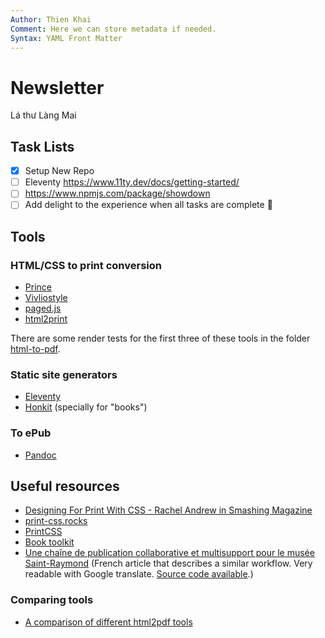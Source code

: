 ```yaml
---
Author: Thien Khai
Comment: Here we can store metadata if needed.
Syntax: YAML Front Matter
---
```

# Newsletter
Lá thư Làng Mai

<!-- This content will not appear in the rendered Markdown -->
## Task Lists
- [x] Setup New Repo
- [ ] Eleventy https://www.11ty.dev/docs/getting-started/
- [ ] https://www.npmjs.com/package/showdown
- [ ] Add delight to the experience when all tasks are complete :tada:

## Tools

### HTML/CSS to print conversion
- [Prince](https://princexml.com/)
- [Vivliostyle](https://vivliostyle.org/)
- [paged.js](https://www.pagedjs.org/about/)
- [html2print](http://osp.kitchen/tools/html2print/)

There are some render tests for the first three of these tools in the folder [html-to-pdf](html-to-pdf).

### Static site generators
- [Eleventy](https://www.11ty.dev)
- [Honkit](https://github.com/honkit/honkit) (specially for "books")

### To ePub
- [Pandoc](https://pandoc.org/)

## Useful resources
- [Designing For Print With CSS - Rachel Andrew in Smashing Magazine](https://www.smashingmagazine.com/2015/01/designing-for-print-with-css/)
- [print-css.rocks](https://www.print-css.rocks/)
- [PrintCSS](https://printcss.net/articles)
- [Book toolkit](http://booktoolkit.com/resources)
- [Une chaîne de publication collaborative et multisupport pour le musée Saint-Raymond](https://julie-blanc.fr/blog/2020-11-05_chiragan/) (French article that describes a similar workflow. Very readable with Google translate. [Source code available](https://gitlab.com/musee-saint-raymond/villa-chiragan/).)

### Comparing tools
- [A comparison of different html2pdf tools](https://azettl.github.io/html2pdf/)
